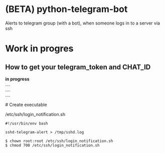 # (BETA) python-telegram-bot
Alerts to telegram group (with a bot), when someone logs in to a server via ssh

# Work in progres

## How to get your telegram_token and CHAT_ID
**in progress**  
....  
....  
....  

# Create executable

/etc/ssh/login_notification.sh
```
#!/usr/bin/env bash

sshd-telegram-alert > /tmp/sshd.log
```

```
$ chown root:root /etc/ssh/login_notification.sh 
$ chmod 700 /etc/ssh/login_notification.sh
```